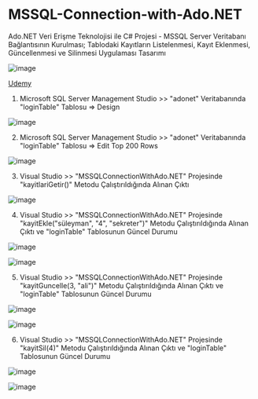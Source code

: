 # MSSQL-Connection-with-Ado.NET
Ado.NET Veri Erişme Teknolojisi ile C# Projesi - MSSQL Server Veritabanı Bağlantısının Kurulması; Tablodaki Kayıtların Listelenmesi, Kayıt Eklenmesi, Güncellenmesi ve Silinmesi Uygulaması Tasarımı

![image](https://github.com/aliylmztr/MiniATM/assets/123991935/3fa5e9fc-1204-4dc2-909d-299d60362699)

<a href="https://www.udemy.com/">Udemy </a>

1. Microsoft SQL Server Management Studio >> "adonet" Veritabanında "loginTable" Tablosu => Design

![image](https://github.com/aliylmztr/MSSQL-Connection-with-Ado.NET/assets/123991935/355ce9fb-98fb-4226-9593-120571cf1227)

2. Microsoft SQL Server Management Studio >> "adonet" Veritabanında "loginTable" Tablosu => Edit Top 200 Rows

![image](https://github.com/aliylmztr/MSSQL-Connection-with-Ado.NET/assets/123991935/b97b5bf6-78f2-4de3-9e0b-8c785d593704)

3. Visual Studio >> "MSSQLConnectionWithAdo.NET" Projesinde "kayitlariGetir()" Metodu Çalıştırıldığında Alınan Çıktı

![image](https://github.com/aliylmztr/MSSQL-Connection-with-Ado.NET/assets/123991935/5930a97e-3d3e-4df5-8fd0-6f115d3e1e21)

4. Visual Studio >> "MSSQLConnectionWithAdo.NET" Projesinde "kayitEkle("süleyman", "4", "sekreter")" Metodu Çalıştırıldığında Alınan Çıktı ve "loginTable" Tablosunun Güncel Durumu

![image](https://github.com/aliylmztr/MSSQL-Connection-with-Ado.NET/assets/123991935/9ed738af-208f-404f-885f-11fe1e8ca94c)

![image](https://github.com/aliylmztr/MSSQL-Connection-with-Ado.NET/assets/123991935/a8dd6338-9e7b-4186-aad7-c601c5fce760)

5. Visual Studio >> "MSSQLConnectionWithAdo.NET" Projesinde "kayitGuncelle(3, "ali")" Metodu Çalıştırıldığında Alınan Çıktı ve "loginTable" Tablosunun Güncel Durumu

![image](https://github.com/aliylmztr/MSSQL-Connection-with-Ado.NET/assets/123991935/697be313-5c14-4df2-9801-0154ce82c3c1)

![image](https://github.com/aliylmztr/MSSQL-Connection-with-Ado.NET/assets/123991935/b8373358-ce9c-4211-ad2e-8406d7f889c7)

6. Visual Studio >> "MSSQLConnectionWithAdo.NET" Projesinde "kayitSil(4)" Metodu Çalıştırıldığında Alınan Çıktı ve "loginTable" Tablosunun Güncel Durumu

![image](https://github.com/aliylmztr/MSSQL-Connection-with-Ado.NET/assets/123991935/bba37b43-4003-4b4b-86f6-f673a387dc1f)

![image](https://github.com/aliylmztr/MSSQL-Connection-with-Ado.NET/assets/123991935/2d663ff4-ef5b-4a4a-9b06-b6e00ee1d4fb)

